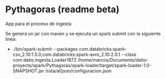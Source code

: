 # Pythagoras (readme beta)
App para el proceso de ingesta

Se genera un jar con maven y se ejecuta un spark submit con la siguiente línea:

- ./bin/spark-submit --packages com.databricks:spark-csv_2.10:1.5.0,com.databricks:spark-avro_2.10:2.0.1 --class com.datio.ingesta.Loader1872 /home/marcos/Documents/datio-proyects/spark/Pythagoras/spark-loader/target/spark-loader-1.0-SNAPSHOT.jar /ruta/al/json/configuracion.json
